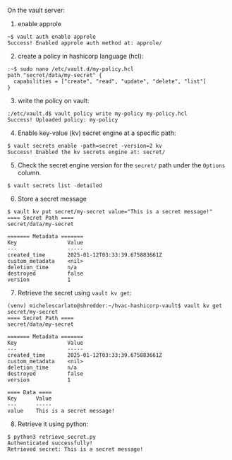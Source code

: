 On the vault server:

1. enable approle

```
~$ vault auth enable approle
Success! Enabled approle auth method at: approle/
```

2. create a policy in hashicorp language (hcl):

```
:~$ sudo nano /etc/vault.d/my-policy.hcl
path "secret/data/my-secret" {
  capabilities = ["create", "read", "update", "delete", "list"]
}
```

3. write the policy on vault:

```
:/etc/vault.d$ vault policy write my-policy my-policy.hcl
Success! Uploaded policy: my-policy
```

4. Enable key-value (kv) secret engine at a specific path:

```
$ vault secrets enable -path=secret -version=2 kv
Success! Enabled the kv secrets engine at: secret/
```

5. Check the secret engine version for the `secret/` path under the `Options` column.

```
$ vault secrets list -detailed
```

6. Store a secret message

```
$ vault kv put secret/my-secret value="This is a secret message!"
==== Secret Path ====
secret/data/my-secret

======= Metadata =======
Key                Value
---                -----
created_time       2025-01-12T03:33:39.675883661Z
custom_metadata    <nil>
deletion_time      n/a
destroyed          false
version            1
```

7. Retrieve the secret using `vault kv get`:

```
(venv) michelescarlato@shredder:~/hvac-hashicorp-vault$ vault kv get secret/my-secret
==== Secret Path ====
secret/data/my-secret

======= Metadata =======
Key                Value
---                -----
created_time       2025-01-12T03:33:39.675883661Z
custom_metadata    <nil>
deletion_time      n/a
destroyed          false
version            1

==== Data ====
Key      Value
---      -----
value    This is a secret message!
```

8. Retrieve it using python:
   
```
$ python3 retrieve_secret.py
Authenticated successfully!
Retrieved secret: This is a secret message!
```











